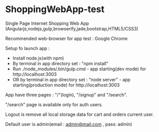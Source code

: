 # ShoppingWebApp-test
Single Page Internet Shopping Web App (Angularjs,nodejs,gulp,browserify,jade,bootstrap,HTML5/CSS3)

Recommended web-browser for app test : Google Chrome

Setup fo launch app :
- Install node.js(with npm)
- By terminal in app directory set : "npm install"
- Run ./node_modules/.bin/gulp.cmd - app starting(dev mode) for http://localhost:3003
- OR  by terminal in app directory set : "node server" - app starting(production mode) for http://localhost:3003

App have three pages : "/"(login), "/signup" and "/search".

"/search" page is available only for auth users.

Logout is remove all local storage data for cart and orders current user.

Default user is admin(email : admin@mail.com , pass: admin)
